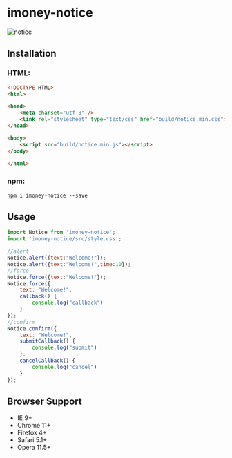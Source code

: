 # imoney-notice
![notice](https://user-images.githubusercontent.com/1193966/30494813-26a55408-9a7c-11e7-875b-ef8c59cd7302.png)

## Installation
### HTML:
```html
<!DOCTYPE HTML>
<html>

<head>
    <meta charset="utf-8" />
    <link rel="stylesheet" type="text/css" href="build/notice.min.css">
</head>

<body>
    <script src="build/notice.min.js"></script>
</body>

</html>

```

### npm:
    npm i imoney-notice --save

## Usage
```js
import Notice from 'imoney-notice';
import 'imoney-notice/src/style.css';
```

```js
//alert
Notice.alert({text:"Welcome!"});
Notice.alert({text:"Welcome!",time:10});
//force
Notice.force({text:"Welcome!"});
Notice.force({
    text: "Welcome!",
    callback() {
        console.log("callback")
    }
});
//confirm
Notice.confirm({
    text: "Welcome!",
    submitCallback() {
        console.log("submit")
    },
    cancelCallback() {
        console.log("cancel")
    }
});
```
## Browser Support
* IE 9+
* Chrome 11+
* Firefox 4+
* Safari 5.1+
* Opera 11.5+